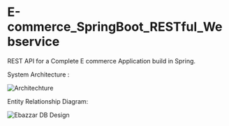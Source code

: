 # E-commerce_SpringBoot_RESTful_Webservice
REST API for a Complete E commerce  Application  build in Spring.


System Architecture :

![Architechture](https://user-images.githubusercontent.com/54039321/127617113-0d2bd4ff-d251-441b-afc9-66b9d21c10c0.jpeg)


Entity Relationship Diagram:

![Ebazzar DB Design](https://user-images.githubusercontent.com/54039321/127616645-307e92ad-5ce7-4a6f-8e61-104d38bebb2e.png)
